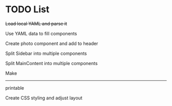 # TODO List
~~Load local YAML and parse it~~

Use YAML data to fill components

Create photo component and add to header

Split Sidebar into multiple components

Split MainContent into multiple components

Make <hr /> printable

Create CSS styling and adjust layout